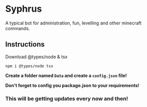 # Syphrus
A typical bot for administration, fun, levelling and other minecraft commands.

## Instructions
Download @types/node & tsx
```cli
npm i @types/node tsx
```

**Create a folder named `Data` and create a `config.json` file!**

**Don't forget to config you package.json to your requirements!**

### This will be getting updates every now and then!